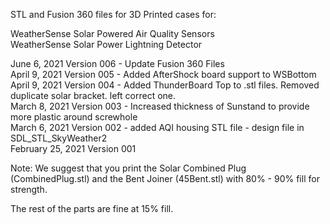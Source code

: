 STL and Fusion 360 files for 3D Printed cases for:

WeatherSense Solar Powered Air Quality Sensors<BR>
WeatherSense Solar Power Lightning Detector<BR>

June 6, 2021  Version 006 - Update Fusion 360 Files <BR>
April 9, 2021 Version 005 - Added AfterShock board support to WSBottom <BR>
April 9, 2021 Version 004 - Added ThunderBoard Top to .stl files.  Removed duplicate solar bracket.  left correct one. <BR>
March 8, 2021 Version 003 - Increased thickness of Sunstand to provide more plastic around screwhole<BR>
March 6, 2021 Version 002 - added AQI housing STL file - design file in SDL_STL_SkyWeather2<BR>
February 25, 2021 Version 001<BR>

Note:   We suggest that you print the Solar Combined Plug (CombinedPlug.stl) and the Bent Joiner (45Bent.stl) with 80% - 90% fill for strength.

The rest of the parts are fine at 15% fill.


